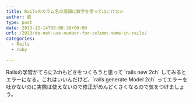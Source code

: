 ```yaml
---
title: Railsのカラム名の語頭に数字を使ってはいけない
author: 鉄
type: post
date: 2013-12-14T08:08:39+00:00
url: /2013/do-not-use-number-for-column-name-in-rails/
categories:
  - Rails
  - ruby

---
```

Railsの学習がてらに2chもどきをつくろうと思って \`rails new 2ch\` してみるとエラーになる。これはいいんだけど、\`rails generate Model 2ch\` ってエラーを吐かないのに実際は使えないので修正がめんどくさくなるので気をつけましょう。

